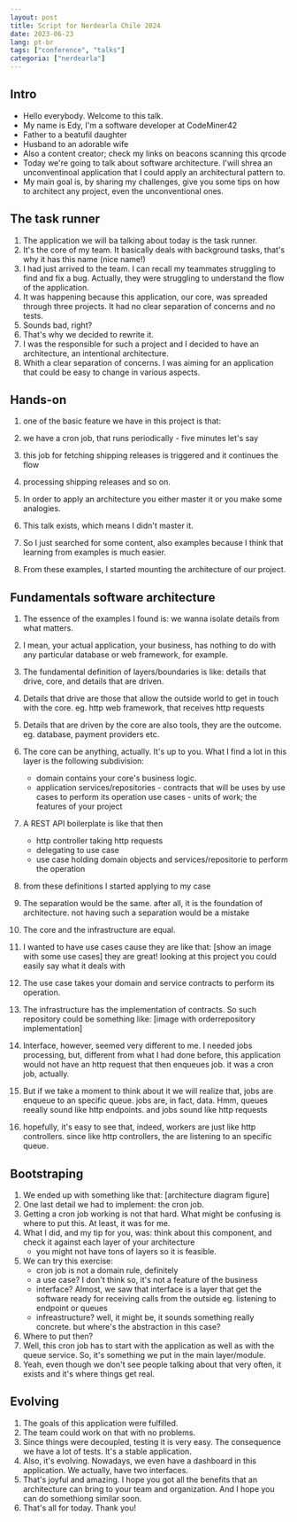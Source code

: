 ```yaml
---
layout: post
title: Script for Nerdearla Chile 2024
date: 2023-06-23
lang: pt-br
tags: ["conference", "talks"]
categoria: ["nerdearla"]
---
```


## Intro

- Hello everybody. Welcome to this talk.
- My name is Edy, I'm a software developer at CodeMiner42
- Father to a beatufil daughter
- Husband to an adorable wife
- Also a content creator; check my links on beacons scanning this qrcode
- Today we're going to talk about software architecture. I'will shrea an unconventinoal application that I could apply
    an architectural pattern to.
- My main goal is, by sharing my challenges, give you some tips on how to architect any project, even the unconventional
    ones.

## The task runner

1. The application we will ba talking about today is the task runner.
2. It's the core of my team. It basically deals with background tasks, that's why it has this name (nice name!)
3. I had just arrived to the team. I can recall my teammates struggling to find and fix a bug. Actually, they were
   struggling to understand the flow of the application.
4. It was happening because this application, our core, was spreaded through three projects. It had no clear separation
   of concerns and no tests.
5. Sounds bad, right?
6. That's why we decided to rewrite it.
7. I was the responsible for such a project and I decided to have an architecture, an intentional architecture.
8. Whith a clear separation of concerns. I was aiming for an application that could be easy to change in various
   aspects.

## Hands-on

1. one of the basic feature we have in this project is that:
2. we have a cron job, that runs periodically - five minutes let's say
3. this job for fetching shipping releases is triggered and it continues the flow
4. processing shipping releases and so on.

1. In order to apply an architecture you either master it or you make some analogies.
2. This talk exists, which means I didn't master it.
3. So I just searched for some content, also examples because I think that learning from examples is much easier.
4. From these examples, I started mounting the architecture of our project.

## Fundamentals software architecture

1. The essence of the examples I found is: we wanna isolate details from what matters.
2. I mean, your actual application, your business, has nothing to do with any particular database or web framework, for
   example.
3. The fundamental definition of layers/boundaries is like: details that drive, core, and details that are driven.
4. Details that drive are those that allow the outside world to get in touch with the core. eg. http web framework, that
   receives http requests
5. Details that are driven by the core are also tools, they are the outcome. eg. database, payment providers etc.
6. The core can be anything, actually. It's up to you. What I find a lot in this layer is the following subdivision:
    - domain
        contains your core's business logic.
    - application
        services/repositories - contracts that will be uses by use cases to perform its operation
        use cases - units of work; the features of your project
7. A REST API boilerplate is like that then
    - http controller taking http requests
    - delegating to use case
    - use case holding domain objects and services/repositorie to perform the operation
8. from these definitions I started applying to my case
9. The separation would be the same. after all, it is the foundation of architecture. not having such a separation would
   be a mistake
10. The core and the infrastructure are equal.
11. I wanted to have use cases cause they are like that: [show an image with some use cases]
    they are great! looking at this project you could easily say what it deals with
12. The use case takes your domain and service contracts to perform its operation.

13. The infrastructure has the implementation of contracts. So such repository could be something like: [image with
    orderrepository implementation]

14. Interface, however, seemed very different to me. I needed jobs processing, but, different from what I had done before, this application would not have an http request that then enqueues job. it was a cron job, actually.
15. But if we take a moment to think about it we will realize that, jobs are enqueue to an specific queue. jobs are, in
    fact, data. Hmm, queues reeally sound like http endpoints. and jobs sound like http requests
16. hopefully, it's easy to see that, indeed, workers are just like http controllers. since like http controllers, the
    are listening to an specific queue.

## Bootstraping

1. We ended up with something like that: [architecture diagram figure]
2. One last detail we had to implement: the cron job.
3. Getting a cron job working is not that hard. What might be confusing is where to put this. At least, it was for me.
4. What I did, and my tip for you, was: think about this component, and check it against each layer of your architecture
   - you might not have tons of layers so it is feasible.
5. We can try this exercise:
    - cron job is not a domain rule, definitely
    - a use case? I don't think so, it's not a feature of the business
    - interface? Almost, we saw that interface is a layer that get the software ready for receiving calls from the
        outside eg. listening to endpoint or queues
    - infreastructure? well, it might be, it sounds something really concrete. but where's the abstraction in this case?
6. Where to put then?
7. Well, this cron job has to start with the application as well as with the queue service. So, it's something we put in
   the main layer/module.
8. Yeah, even though we don't see people talking about that very often, it exists and it's where things get real.

## Evolving

1. The goals of this application were fulfilled.
2. The team could work on that with no problems.
3. Since things were decoupled, testing it is very easy. The consequence we have a lot of tests. It's a stable
   application.
4. Also, it's evolving. Nowadays, we even have a dashboard in this application. We actually, have two interfaces.
5. That's joyful and amazing. I hope you got all the benefits that an architecture can bring to your team and
   organization. And I hope you can do somethiong similar soon.
6. That's all for today. Thank you!
